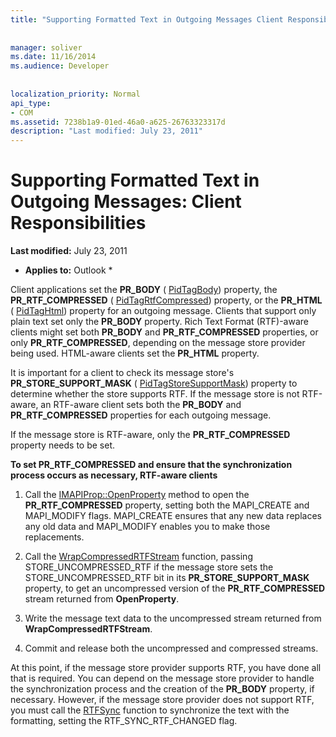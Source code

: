 ```yaml
---
title: "Supporting Formatted Text in Outgoing Messages Client Responsibilities"
 
 
manager: soliver
ms.date: 11/16/2014
ms.audience: Developer
 
 
localization_priority: Normal
api_type:
- COM
ms.assetid: 7238b1a9-01ed-46a0-a625-26763323317d
description: "Last modified: July 23, 2011"
---
```


# Supporting Formatted Text in Outgoing Messages: Client Responsibilities

 **Last modified:** July 23, 2011 
  
 * **Applies to:** Outlook * 
  
Client applications set the **PR_BODY** ( [PidTagBody](pidtagbody-canonical-property.md)) property, the **PR_RTF_COMPRESSED** ( [PidTagRtfCompressed](pidtagrtfcompressed-canonical-property.md)) property, or the **PR_HTML** ( [PidTagHtml](pidtaghtml-canonical-property.md)) property for an outgoing message. Clients that support only plain text set only the **PR_BODY** property. Rich Text Format (RTF)-aware clients might set both **PR_BODY** and **PR_RTF_COMPRESSED** properties, or only **PR_RTF_COMPRESSED**, depending on the message store provider being used. HTML-aware clients set the **PR_HTML** property. 
  
It is important for a client to check its message store's **PR_STORE_SUPPORT_MASK** ( [PidTagStoreSupportMask](pidtagstoresupportmask-canonical-property.md)) property to determine whether the store supports RTF. If the message store is not RTF-aware, an RTF-aware client sets both the **PR_BODY** and **PR_RTF_COMPRESSED** properties for each outgoing message. 
  
If the message store is RTF-aware, only the **PR_RTF_COMPRESSED** property needs to be set. 
  
 **To set PR_RTF_COMPRESSED and ensure that the synchronization process occurs as necessary, RTF-aware clients**
  
1. Call the [IMAPIProp::OpenProperty](imapiprop-openproperty.md) method to open the **PR_RTF_COMPRESSED** property, setting both the MAPI_CREATE and MAPI_MODIFY flags. MAPI_CREATE ensures that any new data replaces any old data and MAPI_MODIFY enables you to make those replacements. 
    
2. Call the [WrapCompressedRTFStream](wrapcompressedrtfstream.md) function, passing STORE_UNCOMPRESSED_RTF if the message store sets the STORE_UNCOMPRESSED_RTF bit in its **PR_STORE_SUPPORT_MASK** property, to get an uncompressed version of the **PR_RTF_COMPRESSED** stream returned from **OpenProperty**.
    
3. Write the message text data to the uncompressed stream returned from **WrapCompressedRTFStream**.
    
4. Commit and release both the uncompressed and compressed streams.
    
At this point, if the message store provider supports RTF, you have done all that is required. You can depend on the message store provider to handle the synchronization process and the creation of the **PR_BODY** property, if necessary. However, if the message store provider does not support RTF, you must call the [RTFSync](rtfsync.md) function to synchronize the text with the formatting, setting the RTF_SYNC_RTF_CHANGED flag. 
  

